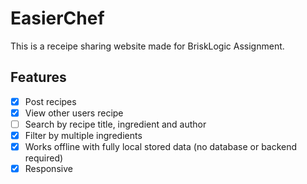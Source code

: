 # EasierChef

This is a receipe sharing website made for BriskLogic Assignment.

## Features

- [x] Post recipes
- [x] View other users recipe
- [ ] Search by recipe title, ingredient and author
- [x] Filter by multiple ingredients
- [x] Works offline with fully local stored data (no database or backend required)
- [x] Responsive
